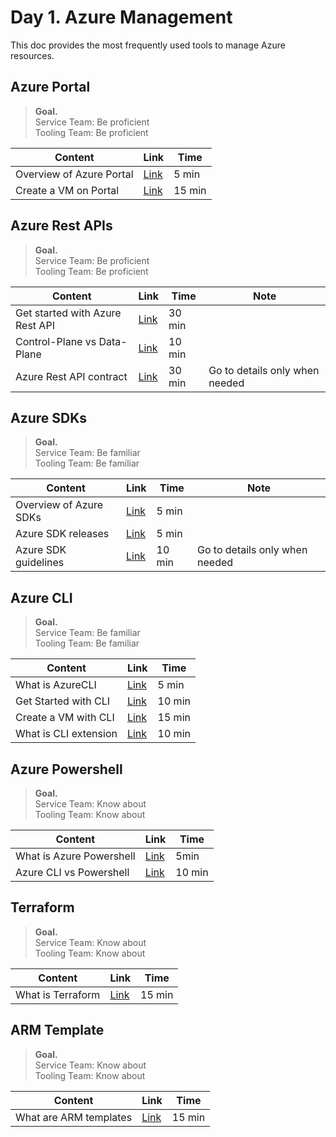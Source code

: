 # Day 1. Azure Management
This doc provides the most frequently used tools to manage Azure resources.


## Azure Portal
> __Goal.__ <br>
> Service Team: Be proficient <br>
> Tooling Team: Be proficient 

| Content | Link |  Time  |
|---------|------|--------|
| Overview of Azure Portal | [Link](https://docs.microsoft.com/en-us/azure/azure-portal/azure-portal-overview) | 5 min |
| Create a VM on Portal | [Link](https://docs.microsoft.com/en-us/azure/virtual-machines/windows/quick-create-portal?toc=/azure/azure-portal/toc.json&bc=/azure/azure-portal/breadcrumb/toc.json) | 15 min |


## Azure Rest APIs
> __Goal.__ <br>
> Service Team: Be proficient <br>
> Tooling Team: Be proficient 

| Content | Link |  Time  | Note |
|---------|------|--------|------|
| Get started with Azure Rest API | [Link](https://docs.microsoft.com/en-us/rest/api/azure/) | 30 min |
| Control-Plane vs Data-Plane| [Link](https://docs.microsoft.com/en-us/azure/azure-resource-manager/management/control-plane-and-data-plane) | 10 min |
| Azure Rest API contract | [Link](https://github.com/Azure/azure-resource-manager-rpc) | 30 min | Go to details only when needed |


## Azure SDKs
> __Goal.__ <br>
> Service Team: Be familiar <br>
> Tooling Team: Be familiar 

| Content | Link |  Time  | Note |
|---------|------|--------|--------|
| Overview of Azure SDKs | [Link](https://azure.microsoft.com/en-us/downloads/) | 5 min | |
| Azure SDK releases | [Link](https://azure.github.io/azure-sdk/) | 5 min | |
| Azure SDK guidelines | [Link](https://azure.github.io/azure-sdk/general_introduction.html) | 10 min | Go to details only when needed |


## Azure CLI
> __Goal.__ <br>
> Service Team: Be familiar <br>
> Tooling Team: Be familiar

| Content | Link |  Time  |
|---------|------|--------|
| What is AzureCLI | [Link](https://docs.microsoft.com/en-us/cli/azure/what-is-azure-cli) | 5 min |
| Get Started with CLI | [Link](https://docs.microsoft.com/en-us/cli/azure/get-started-with-azure-cli) | 10 min |
| Create a VM with CLI | [Link](https://docs.microsoft.com/en-us/cli/azure/azure-cli-vm-tutorial) | 15 min |
| What is CLI extension | [Link](https://docs.microsoft.com/en-us/cli/azure/azure-cli-extensions-overview) | 10 min |


## Azure Powershell
> __Goal.__ <br>
> Service Team: Know about <br>
> Tooling Team: Know about

| Content | Link |  Time  |
|---------|------|--------|
| What is Azure Powershell | [Link](https://docs.microsoft.com/en-us/powershell/azure/new-azureps-module-az) | 5min |
| Azure CLI vs Powershell | [Link](https://docs.microsoft.com/en-us/cli/azure/choose-the-right-azure-command-line-tool) | 10 min |


## Terraform
> __Goal.__ <br>
> Service Team: Know about <br>
> Tooling Team: Know about 

| Content | Link |  Time  |
|---------|------|--------|
| What is Terraform | [Link](https://learn.hashicorp.com/tutorials/terraform/infrastructure-as-code?in=terraform/azure-get-started) | 15 min |


## ARM Template
> __Goal.__ <br>
> Service Team: Know about <br>
> Tooling Team: Know about

| Content | Link |  Time  |
|---------|------|--------|
| What are ARM templates | [Link](https://docs.microsoft.com/en-us/azure/azure-resource-manager/templates/overview) | 15 min |